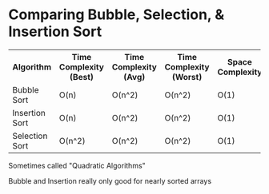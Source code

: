 # Comparing Bubble, Selection, & Insertion Sort
<table>
<tr>
  <th>Algorithm</th>
  <th>Time Complexity (Best)</th>
  <th>Time Complexity (Avg)</th>
  <th>Time Complexity (Worst)</th>
  <th>Space Complexity</th>
  </tr>
  <tr>
    <td>Bubble Sort</td>
    <td>O(n)</td>
    <td>O(n^2)</td>
    <td>O(n^2)</td>
    <td>O(1)</td>
  </tr>
  <tr>
    <td>Insertion Sort</td>
    <td>O(n)</td>
    <td>O(n^2)</td>
    <td>O(n^2)</td>
    <td>O(1)</td>
  </tr>
  <tr>
    <td>Selection Sort</td>
    <td>O(n^2)</td>
    <td>O(n^2)</td>
    <td>O(n^2)</td>
    <td>O(1)</td>
  </tr>
</table>  

<article>
<p> Sometimes called "Quadratic Algorithms"</p>
<p>Bubble and Insertion really only good for nearly sorted arrays</p>
</articl>